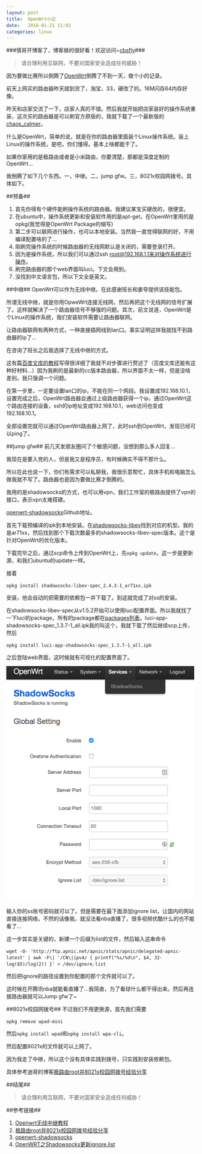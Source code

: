 ```yaml
---
layout: post
title:  OpenWrt小记
date:   2016-01-21 11:02
categories: linux
---
```


###慎哥开博客了，博客做的很好看！欢迎访问~[cbsfly](cbsfly.github.io)###

> 请合理利用互联网，不要对国家安全造成任何威胁！

因为要做比赛所以倒腾了[OpenWrt](https://openwrt.org/)倒腾了不到一天，做个小的记录。

前天上网买的路由器昨天就到货了，淘宝，33，硬改了的。16M闪存64内存好像。

昨天和店家交流了一下，店家人真的不错。然后我就开始把店家装好的操作系统重装，这次买的路由器是可以刷官方原版的，我就下载了一个最新版的[chaos_calmer](http://downloads.openwrt.org/chaos_calmer/15.05/)。

什么是OpenWrt，简单的说，就是在你的路由器里面装个Linux操作系统。装上Linux的操作系统，是吧，你们懂得。基本上啥都能干了。

如果你家用的是极路由或者是小米路由，你要清楚，那都是深度定制的OpenWrt...

我倒腾了如下几个东西。一，中继。二，jump gfw。三，8021x校园网拨号。具体如下。

##预备##
1. 首先你得有个硬件能刷操作系统的路由器。我建议某宝买硬改的，很便宜。
2. 在ubuntu中，操作系统更新和安装软件用的是apt-get，在OpenWrt里用的是opkg(我觉得是OpenWrt Package的缩写)
3. 第二步可以联网进行操作，也可以本地安装。当然我一直觉得联网的好，不用编译配置啥的了...
4. 刚刷完操作系统的时候路由器的无线网默认是关闭的，需要登录打开。
5. 因为是操作系统，所以我们可以通过ssh root@192.168.1.1来对操作系统进行操作。
6. 刷完路由器的那个web界面叫luci。下文会用到。
7. 没找到中文语言包，所以下文全是英文。

##中继##
OpenWrt可以作为无线中继。在此感谢班长和姜导提供该技能包。

所谓无线中继，就是你用OpweWrt连接无线网，然后再把这个无线网的信号扩展了。这样就解决了一个路由器信号不够强的问题。其次，前文说道，OpenWrt是个Linux的操作系统，我们安装软件需要让路由器联网。

让路由器联网有两种方式，一种直接插网线到lan口。事实证明这样我就找不到路由器的ip了...

在咨询了班长之后我选择了无线中继的方式。

这有篇[百度文库的教程](http://wenku.baidu.com/link?url=X8GEcVGOxcygQFB3EmYr1pfvLFbn_JvY4-7aGNoBft2ykQCnd8-yTAVybONuVi7X-dhGqmgIHYKxGyI_v6MlnXxERGFTwGz8h_uSouBK4tS)写得很详细了我就不对步骤进行赘述了（百度文库还能有这种好材料...）因为我刷的是最新的cc版本路由器，所以界面不太一样，但是没啥差别。我只强调一个问题。

在第一步里，一定要设置lan口的ip，不能在同一个网段。我设置成192.168.10.1，设置完成之后，OpenWrt路由器会通过上级路由器获得一个ip，通过OpenWrt这个路由连接的设备，ssh的ip地址变成192.168.10.1，web访问也变成192.168.10.1。

全部设置完就可以通过OpenWrt路由器上网了，此时ssh到OpenWrt，发现已经可以ping了。

##jump gfw##
前几天发朋友圈问了个敏感问题，没想到那么多人回复...

我现在是要入党的人，但是我又是程序员，有时候确实不得不那什么。

所以在此也说一下，你们有需求可以私聊我，我很乐意帮忙，具体手机和电脑怎么做我就不写了。路由器也是因为要做比赛才倒腾的。

我用的是shadowsocks的方式，也可以用vpn，我们工作室的极路由提供了vpn的接口，表示vpn太难搭建。

[openwrt-shadowsocks](https://github.com/shadowsocks/openwrt-shadowsocks)Github地址。

首先下载预编译的ipk到本地安装。在[shadowsocks-libev](http://sourceforge.net/projects/openwrt-dist/files/shadowsocks-libev/2.4.3-33429ad/)找到对应的机型。我的是ar71xx，然后找到那个下载次数最多的shadowsocks-libev-spec版本。这个是针对OpenWrt的优化版本。

下载完毕之后，通过scp命令上传到OpenWrt上，先`opkg update`，这一步是更新源，和我们ubuntu的update一样。

接着

`opkg install shadowsocks-libev-spec_2.4.3-1_ar71xx.ipk`

安装，他会自动的把需要的依赖包一并下载了。到这就完成了对ss的安装。

在shadowsocks-libev-spec从v1.5.2开始可以使用luci配置界面。所以我就找了一下luci的package，所有的package都在[packages列表](https://downloads.openwrt.org/chaos_calmer/15.05/ar71xx/generic/packages/)。luci-app-shadowsocks-spec_1.3.7-1_all.ipk我的叫这个，我就下载了然后继续scp上传，然后

`opkg install luci-app-shadowsocks-spec_1.3.7-1_all.ipk`

之后登陆web界面，这时候就有可视化的配置界面了。

![openwrt](/images/openwrt/openwrt.png)

输入你的ss账号密码就可以了。但是需要在最下面添加ignore list，让国内的网站直接连接网络，不然的话像我，就没法看nba直播了，很多视频优酷什么的也不能看了...

这一步其实是关键的，新建一个后缀为list的文件，然后输入这串命令

`wget -O- 'http://ftp.apnic.net/apnic/stats/apnic/delegated-apnic-latest' | awk -F\| '/CN\|ipv4/ { printf("%s/%d\n", $4, 32-log($5)/log(2)) }' > /dev/ignore.list`

然后把ignore的路径设置到你配置的那个文件就可以了。

这时候在开腾讯nba就能看直播了...我简直，为了看球什么都干得出来。然后再连接路由器就可以Jump gfw了~

##8021x校园网拨号##
不过我们不用更换源，首先我们需要

`opkg remove wpad-mini`

然后`opkg install wpad`和`opkg install wpa-cli`。

然后配置8021x的文件就可以上网了。

因为我走了中继，所以这个没有具体实践到拨号，只实践到安装依赖包。

具体参考迪哥的博客[极路由root并8021x校园网拨号经验分享](http://cindyfn.com/jiluyou/2015/02/04/ji-lu-you-8021.html)

##结尾##
> 请合理利用互联网，不要对国家安全造成任何威胁！

##参考链接##
1. [Openwrt无线中继教程](http://wenku.baidu.com/link?url=X8GEcVGOxcygQFB3EmYr1pfvLFbn_JvY4-7aGNoBft2ykQCnd8-yTAVybONuVi7X-dhGqmgIHYKxGyI_v6MlnXxERGFTwGz8h_uSouBK4tS)
2. [极路由root并8021x校园网拨号经验分享](http://cindyfn.com/jiluyou/2015/02/04/ji-lu-you-8021.html)
3. [openwrt-shadowsocks](https://github.com/shadowsocks/openwrt-shadowsocks)
4. [OpenWRT之Shadowsocks更新ignore.list](http://blog.tshine.me/openwrt%E4%B9%8Bshadowsocks%E6%9B%B4%E6%96%B0ignore-list.html)